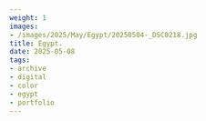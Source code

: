 ```yaml
---
weight: 1
images:
- /images/2025/May/Egypt/20250504-_DSC0218.jpg
title: Egypt.
date: 2025-05-08
tags:
- archive
- digital
- color
- egypt
- portfolio
---
```


